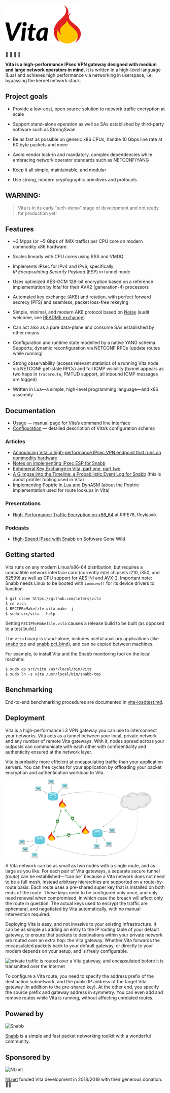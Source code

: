 # ![Vita](vita.png)  

🚧 🚧 🚧 🚧

**Vita is a high-performance IPsec VPN gateway designed with medium and large
network operators in mind.** It is written in a high-level language (Lua) and
achieves high performance via networking in userspace, i.e. bypassing the
kernel network stack.

## Project goals

- Provide a low-cost, open source solution to network traffic encryption at
  scale

- Support stand-alone operation as well as SAs established by third-party
  software such as StrongSwan

- Be as fast as possible on generic x86 CPUs, handle 10 Gbps line rate at 60
  byte packets and more

- Avoid vendor lock-in and mandatory, complex dependencies while embracing
  network operator standards such as NETCONF/YANG

- Keep it all simple, maintainable, and modular

- Use strong, modern cryptographic primitives and protocols

## WARNING:

> Vita is in its early “tech-demo” stage of development and not ready for
> production yet!

## Features

- ~3 Mpps (or ~5 Gbps of IMIX traffic) per CPU core on modern commodity x86
  hardware

- Scales linearly with CPU cores using RSS and VMDQ

- Implements IPsec for IPv4 and IPv6, specifically
  *IP Encapsulating Security Payload* (ESP) in tunnel mode

- Uses optimized AES-GCM 128-bit encryption based on a reference
  implementation by *Intel* for their AVX2 (generation-4) processors

- Automated key exchange (AKE) and rotation, with perfect forward secrecy (PFS)
  and seamless, packet loss-free rekeying

- Simple, minimal, and modern AKE protocol based on
  [Noise](http://noiseprotocol.org/) (audit welcome, see
  [README.exchange](https://github.com/inters/vita/blob/master/src/program/vita/README.exchange))

- Can act also as a pure data-plane and consume SAs established by other means

- Configuration and runtime state modelled by a native YANG schema. Supports,
  dynamic reconfiguration via NETCONF RPCs (update routes while running)

- Strong observability (access relevant statistics of a running Vita node via
  NETCONF get-state RPCs) and full ICMP visibility (tunnel appears as two hops
  in `traceroute`, PMTUD support, all inbound ICMP messages are logged)

- Written in Lua—a simple, high-level programming language—and x86 assembly

## Documentation

- [Usage](https://github.com/inters/vita/blob/master/src/program/vita/README)
  — manual page for Vita’s command line interface
- [Configuration](https://github.com/inters/vita/blob/master/src/program/vita/vita-esp-gateway.yang)
  — detailed description of Vita’s configuration schema

### Articles

- [Announcing Vita: a high-performance IPsec VPN endpoint that runs on commodity hardware](https://mr.gy/blog/vita.html)
- [Notes on implementing IPsec ESP for Snabb](https://mr.gy/blog/snabb-esp.html)
- [Ephemeral Key Exchange in Vita, part one](https://mr.gy/blog/ephemeral-key-exchange.html),
  [part two](https://mr.gy/blog/ephemeral-key-exchange-2.html)
- [A Glimpse into the Timeline: a Probabilistic Event Log for Snabb](https://mr.gy/blog/vita-timeline.html)
  (this is about profiler tooling used in Vita)
- [Implementing Poptrie in Lua and DynASM](https://mr.gy/blog/poptrie-dynasm.html)
  (about the Poptrie implementation used for route lookups in Vita)

### Presentations

- [High-Performance Traffic Encryption on x86_64](https://ripe78.ripe.net/archives/video/65/)
  at RIPE78, Reykjavík

### Podcasts

- [High-Speed IPsec with Snabb](https://blog.ipspace.net/2019/02/high-speed-ipsec-on-snabb-switch-on.html)
   on Software Gone Wild

## Getting started

Vita runs on any modern Linux/x86-64 distribution, but requires a compatible
network interface card (currently *Intel* chipsets i210, i350, and 82599) as
well as CPU support for
[AES-NI](https://en.wikipedia.org/wiki/AES_instruction_set) and
[AVX-2](https://en.wikipedia.org/wiki/Advanced_Vector_Extensions#Advanced_Vector_Extensions_2).
Important note: Snabb needs Linux to be booted with `iommu=off` for its device
drivers to function.

    $ git clone https://github.com/inters/vita
    $ cd vita
    $ RECIPE=Makefile.vita make -j
    $ sudo src/vita --help

Setting `RECIPE=Makefile.vita` causes a release build to be built (as opposed
to a test build.)

The `vita` binary is stand-alone, includes useful auxiliary applications (like
[snabb top](https://github.com/inters/vita/tree/master/src/program/top) and
[snabb pci_bind](https://github.com/inters/vita/tree/master/src/program/pci_bind)),
and can be copied between machines.

For example, to install Vita and the Snabb monitoring tool on the local
machine:

    $ sudo cp src/vita /usr/local/bin/vita
    $ sudo ln -s vita /usr/local/bin/snabb-top

## Benchmarking

End-to-end benchmarking procedures are documented in
[vita-loadtest.md](https://github.com/inters/vita/tree/master/src/program/vita/vita-loadtest.md).

## Deployment

Vita is a high-performance L3 VPN gateway you can use to interconnect your
networks. Vita acts as a tunnel between your local, private network and any
number of remote Vita gateways. With it, nodes spread across your outposts can
communicate with each other with confidentiality and authenticity ensured at
the network layer.

Vita is probably more efficient at encapsulating traffic than your application
servers. You can free cycles for your application by offloading your packet
encryption and authentication workload to Vita.

![a mesh of Vita gateways forms a VPN](vita-sketch.png)

A Vita network can be as small as two nodes with a single route, and as large
as you like. For each pair of Vita gateways, a separate secure tunnel (*route*)
can be established—“can be” because a Vita network does not need to be a full
mesh, instead arbitrary hierarchies are supported on a route-by-route basis.
Each route uses a pre-shared super key that is installed on both ends of the
route. These keys need to be configured only once, and only need renewal when
compromised, in which case the breach will affect only the route in question.
The actual keys used to encrypt the traffic are ephemeral, and negotiated by
Vita automatically, with no manual intervention required.

Deploying Vita is easy, and not invasive to your existing infrastructure. It
can be as simple as adding an entry to the IP routing table of your default
gateway, to ensure that packets to destinations within your private network are
routed over an extra hop: the Vita gateway. Whether Vita forwards the
encapsulated packets back to your default gateway, or directly to your modem
depends on your setup, and is freely configurable.

![private traffic is routed over a Vita gateway, and encapsulated before it is
transmitted over the Internet](vita-detail.png)

To configure a Vita route, you need to specify the address prefix of the
destination subnetwork, and the public IP address of the target Vita gateway
(in addition to the pre-shared key). At the other end, you specify the source
prefix and gateway address in symmetry. You can even add and remove routes
while Vita is running, without affecting unrelated routes.

## Powered by

![Snabb](snabb.png)

[Snabb](https://github.com/snabbco/snabb) is a simple and fast packet
networking toolkit with a wonderful community.


## Sponsored by

![NLnet](nlnet.png)

[NLnet](https://nlnet.nl) funded Vita development in 2018/2019 with their
generous donation. 🙇‍♂️
